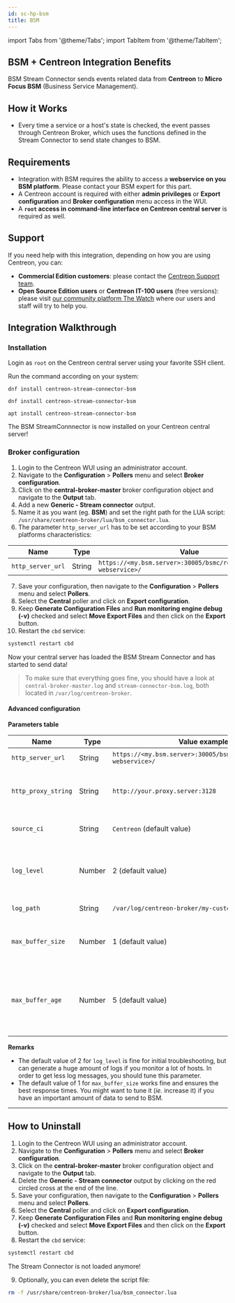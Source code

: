 ```yaml
---
id: sc-hp-bsm
title: BSM
---
```

import Tabs from '@theme/Tabs';
import TabItem from '@theme/TabItem';

## BSM + Centreon Integration Benefits

BSM Stream Connector sends events related data from **Centreon** to **Micro Focus BSM** (Business Service Management).

## How it Works

* Every time a service or a host's state is checked, the event passes through Centreon Broker, which uses the functions defined in the Stream Connector to send state changes to BSM.

## Requirements

* Integration with BSM requires the ability to access a **webservice on you BSM platform**. Please contact your BSM expert for this part.
* A Centreon account is required with either **admin privileges** or **Export configuration** and **Broker configuration** menu access in the WUI.
* A **`root` access in command-line interface on Centreon central server** is required as well.

## Support

If you need help with this integration, depending on how you are using Centreon, you can:

* **Commercial Edition customers**: please contact the [Centreon Support team](mailto:support@centreon.com).
* **Open Source Edition users** or **Centreon IT-100 users** (free versions): please visit [our community platform The Watch](https://thewatch.centreon.com/) where our users and staff will try to help you.

## Integration Walkthrough

### Installation 

Login as `root` on the Centreon central server using your favorite SSH client.

Run the command according on your system:


<Tabs groupId="sync">
<TabItem value="Alma / RHEL / Oracle Linux 8" label="Alma / RHEL / Oracle Linux 8">

```shell
dnf install centreon-stream-connector-bsm
```

</TabItem>

<TabItem value="Alma / RHEL / Oracle Linux 9" label="Alma / RHEL / Oracle Linux 9">

```shell
dnf install centreon-stream-connector-bsm
```

</TabItem>

<TabItem value="Debian 11" label="Debian_11">

```shell
apt install centreon-stream-connector-bsm
```

</TabItem>
</Tabs>

The BSM StreamConnnector is now installed on your Centreon central server!

### Broker configuration

1. Login to the Centreon WUI using an administrator account.
2. Navigate to the **Configuration** > **Pollers** menu and select **Broker configuration**.
3. Click on the **central-broker-master** broker configuration object and navigate to the **Output** tab.
4. Add a new **Generic - Stream connector** output.
5. Name it as you want (eg. **BSM**) and set the right path for the LUA script: `/usr/share/centreon-broker/lua/bsm_connector.lua`.
6. The parameter `http_server_url` has to be set according to your BSM platforms characteristics:

| Name              | Type   | Value                                                             |
|-------------------|--------|-------------------------------------------------------------------|
| `http_server_url` | String | `https://<my.bsm.server>:30005/bsmc/rest/events/<my-webservice>/` |

7. Save your configuration, then navigate to the **Configuration** > **Pollers** menu and select **Pollers**.
8. Select the **Central** poller and click on **Export configuration**.
9. Keep **Generate Configuration Files** and **Run monitoring engine debug (-v)** checked and select **Move Export Files** and then click on the **Export** button.
10. Restart the `cbd` service:

```bash
systemctl restart cbd
```

Now your central server has loaded the BSM Stream Connector and has started to send data!

> To make sure that everything goes fine, you should have a look at `central-broker-master.log` and `stream-connector-bsm.log`, both located in `/var/log/centreon-broker`.

#### Advanced configuration

**Parameters table**

| Name                | Type   | Value example                                                     | Explanation                                                                                  |
|---------------------|--------|-------------------------------------------------------------------|----------------------------------------------------------------------------------------------|
| `http_server_url`   | String | `https://<my.bsm.server>:30005/bsmc/rest/events/<my-webservice>/` | URL of your BSM platform                                                                     |
| `http_proxy_string` | String | `http://your.proxy.server:3128`                                   | Proxy string needed to reach the Internet in HTTP/HTTPS                                      |
| `source_ci`         | String | `Centreon` (default value)                                        | Name used to identify the transmitter                                                        |
| `log_level`         | Number | 2 (default value)                                                 | Verbosity level for logs 0: errors only 1: +warnings, 2: +verbose, 3: +debug                 |
| `log_path`          | String | `/var/log/centreon-broker/my-custom-logfile.log`                  | Log file full path and name                                                                  |
| `max_buffer_size`   | Number | 1 (default value)                                                 | Number of events to enqueue in buffer before sending                                         |
| `max_buffer_age`    | Number | 5 (default value)                                                 | Maximum number of seconds before sending an event when `max_buffer_size` hasn't been reached |

**Remarks**

* The default value of 2 for `log_level` is fine for initial troubleshooting, but can generate a huge amount of logs if you monitor a lot of hosts. In order to get less log messages, you should tune this parameter.
* The default value of 1 for `max_buffer_size` works fine and ensures the best response times. You might want to tune it (*ie.* increase it) if you have an important amount of data to send to BSM.

---------------

## How to Uninstall

1. Login to the Centreon WUI using an administrator account.
2. Navigate to the **Configuration** > **Pollers** menu and select **Broker configuration**.
3. Click on the **central-broker-master** broker configuration object and navigate to the **Output** tab.
4. Delete the **Generic - Stream connector** output by clicking on the red circled cross at the end of the line.
5. Save your configuration, then navigate to the **Configuration** > **Pollers** menu and select **Pollers**.
6. Select the **Central** poller and click on **Export configuration**.
7. Keep **Generate Configuration Files** and **Run monitoring engine debug (-v)** checked and select **Move Export Files** and then click on the **Export** button.
8. Restart the `cbd` service:

```bash
systemctl restart cbd
```

The Stream Connector is not loaded anymore!

9. Optionally, you can even delete the script file:

```bash
rm -f /usr/share/centreon-broker/lua/bsm_connector.lua
```

